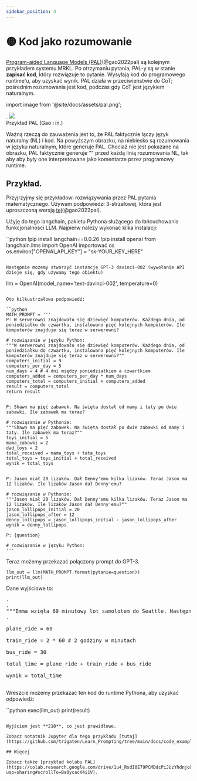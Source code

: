 ```yaml
---
sidebar_position: 4
---
```


# 🟡 Kod jako rozumowanie

[Program-aided Language Models (PAL)](https://reasonwithpal.com)(@gao2022pal) są kolejnym przykładem systemu MRKL.
Po otrzymaniu pytania, PAL-y są w stanie **zapisać kod**, który rozwiązuje to pytanie. Wysyłają
kod do programowego runtime'u, aby uzyskać wynik. PAL działa w przeciwieństwie do CoT; pośrednim
rozumowania jest kod, podczas gdy CoT jest językiem naturalnym.

import image from '@site/docs/assets/pal.png';

<div style={{textAlign: 'center'}}>.
  <img src={image} style={{width: "500px"}} />
</div>

<div style={{textAlign: 'center'}}>
Przykład PAL (Gao i in.)
</div>


Ważną rzeczą do zauważenia jest to, że PAL faktycznie łączy język naturalny (NL) i kod.
Na powyższym obrazku, na niebiesko są rozumowania w języku naturalnym, które generuje PAL. Chociaż
nie jest pokazane na obrazku, PAL faktycznie generuje "\" przed każdą linią rozumowania NL, tak aby
aby były one interpretowane jako komentarze przez programowy runtime.

## Przykład.

Przyjrzyjmy się przykładowi rozwiązywania przez PAL pytania matematycznego. Używam podpowiedzi 3-strzałowej,
która jest uproszczoną wersją [tej](https://github.com/reasoning-machines/pal/blob/main/pal/prompt/math_prompts.py)(@gao2022pal).

Użyję do tego langchain, pakietu Pythona służącego do łańcuchowania funkcjonalności LLM. Najpierw należy wykonać kilka instalacji:

``python
!pip install langchain==0.0.26
!pip install openai
from langchain.llms import OpenAI
importować os
os.environ["OPENAI_API_KEY"] = "sk-YOUR_KEY_HERE"
```

Następnie możemy stworzyć instancję GPT-3 davinci-002 (wywołanie API dzieje się, gdy używamy tego obiektu)
```
llm = OpenAI(model_name='text-davinci-002', temperature=0)
```

Oto kilkustrzałowa podpowiedź:

``python
MATH_PROMPT = '''
P: W serwerowni znajdowało się dziewięć komputerów. Każdego dnia, od poniedziałku do czwartku, instalowano pięć kolejnych komputerów. Ile komputerów znajduje się teraz w serwerowni?

# rozwiązanie w języku Python:
"""W serwerowni znajdowało się dziewięć komputerów. Każdego dnia, od poniedziałku do czwartku, instalowano pięć kolejnych komputerów. Ile komputerów znajduje się teraz w serwerowni?""
computers_initial = 9
computers_per_day = 5
num_days = 4 # 4 dni między poniedziałkiem a czwartkiem
computers_added = computers_per_day * num_days
computers_total = computers_initial + computers_added
result = computers_total
return result


P: Shawn ma pięć zabawek. Na święta dostał od mamy i taty po dwie zabawki. Ile zabawek ma teraz?

# rozwiązanie w Pythonie:
"""Shawn ma pięć zabawek. Na święta dostał po dwie zabawki od mamy i taty. Ile zabawek ma teraz?""
toys_initial = 5
mama_zabawki = 2
dad_toys = 2
total_received = mama_toys + tata_toys
total_toys = toys_initial + total_received
wynik = total_toys


P: Jason miał 20 lizaków. Dał Denny'emu kilka lizaków. Teraz Jason ma 12 lizaków. Ile lizaków Jason dał Denny'emu?

# rozwiązanie w Pythonie:
"""Jason miał 20 lizaków. Dał Denny'emu kilka lizaków. Teraz Jason ma 12 lizaków. Ile lizaków Jason dał Denny'emu?""
jason_lollipops_initial = 20
jason_lollipops_after = 12
denny_lollipops = jason_lollipops_initial - jason_lollipops_after
wynik = denny_lollipops

P: {question}

# rozwiązanie w języku Python:
'''
```

Teraz możemy przekazać połączony prompt do GPT-3.

```
llm_out = llm(MATH_PROMPT.format(pytanie=question))
print(llm_out)
```

Dane wyjściowe to:

<pre>.
<span className="bluegreen-highlight">.
"""Emma wzięła 60 minutowy lot samolotem do Seattle. Następnie wzięła 2 godziny jazdy pociągiem do portland, a potem 30 minut jazdy autobusem do vancouver. Ile czasu zajęło jej dotarcie do vancouver?"""<br/>.

plane_ride = 60<br/>
train_ride = 2 * 60 # 2 godziny w minutach<br/>
bus_ride = 30<br/>
total_time = plane_ride + train_ride + bus_ride<br/>
wynik = total_time
</span>
</pre>

Wreszcie możemy przekazać ten kod do runtime Pythona, aby uzyskać odpowiedź:

``python
exec(llm_out)
print(result)
```

Wyjściem jest **210**, co jest prawidłowe.

Zobacz notatnik Jupyter dla tego przykładu [tutaj](https://github.com/trigaten/Learn_Prompting/tree/main/docs/code_examples/PAL.ipynb).

## Więcej

Zobacz także [przykład kolabu PAL](https://colab.research.google.com/drive/1u4_RsdI0E79PCMDdcPiJUzYhdnjoXeXc?usp=sharing#scrollTo=Ba0ycacK4i1V).

